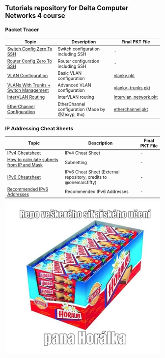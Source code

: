 ## Tutorials repository for Delta Computer Networks 4 course

### Packet Tracer

| Topic                                      | Description                                           | Final PKT File                                      |
|--------------------------------------------|-------------------------------------------------------|-----------------------------------------------------|
| [Switch Config Zero To SSH](./cisco_packet_tracer/Switch%20Config%20Zero%20To%20SSH.md)            | Switch configuration including SSH                    | -                                                   |
| [Router Config Zero To SSH](./cisco_packet_tracer/Router%20Config%20Zero%20To%20SSH.md)            | Router configuration including SSH                    | -                                                   |
| [VLAN Configuration](./cisco_packet_tracer/VLAN%20Configuration.md)                                  | Basic VLAN configuration                              | [vlanky.pkt](./cisco_packet_tracer/pkt_files/vlanky.pkt) |
| [VLANs With Trunks + Switch Management](./cisco_packet_tracer/VLAN%20With%20Trunks%20Configuration.md) | Advanced VLAN configuration                           | [vlanky-trunks.pkt](./cisco_packet_tracer/pkt_files/vlanky-trunks.pkt) |
| [InterVLAN Routing](./cisco_packet_tracer/InterVLAN%20Routing.md)                                      | InterVLAN routing                                     | [intervlan_network.pkt](./cisco_packet_tracer/pkt_files/intervlan_network.pkt) |
| [EtherChannel Configuration](./cisco_packet_tracer/EtherChannel%20in%20a%20nutshell.md)               | EtherChannel configuration (Made by @Zexyp, thx)      | [etherchannel.pkt](./cisco_packet_tracer/pkt_files/etherchannel.pkt) |

### IP Addressing Cheat Sheets

| Topic                                      | Description                                           | Final PKT File                                      |
|--------------------------------------------|-------------------------------------------------------|-----------------------------------------------------|
| [IPv4 Cheatsheet](./network_addressing/IPv4%20Cheatsheet.md)                                         | IPv4 Cheat Sheet                                      | -                                                   |
| [How to calculate subnets from IP and Mask](./network_addressing/IPv4%20Cheatsheet.md#how-to-calculate-subnets) | Subnetting                                | -                                                   |
| [IPv6 Cheatsheet](https://github.com/onemarcfifty/cheat-sheets/blob/main/networking/ipv6.md)       | IPv6 Cheat Sheet (External repository, credits to @onemarcfifty) | -                                             |
| [Recommended IPv6 Addresses](./network_addressing/IPv6%20Cool%20Hextets.md)                           | Recommended IPv6 Addresses                            | -                                                   |

![](/img/horalky_desc.png)
